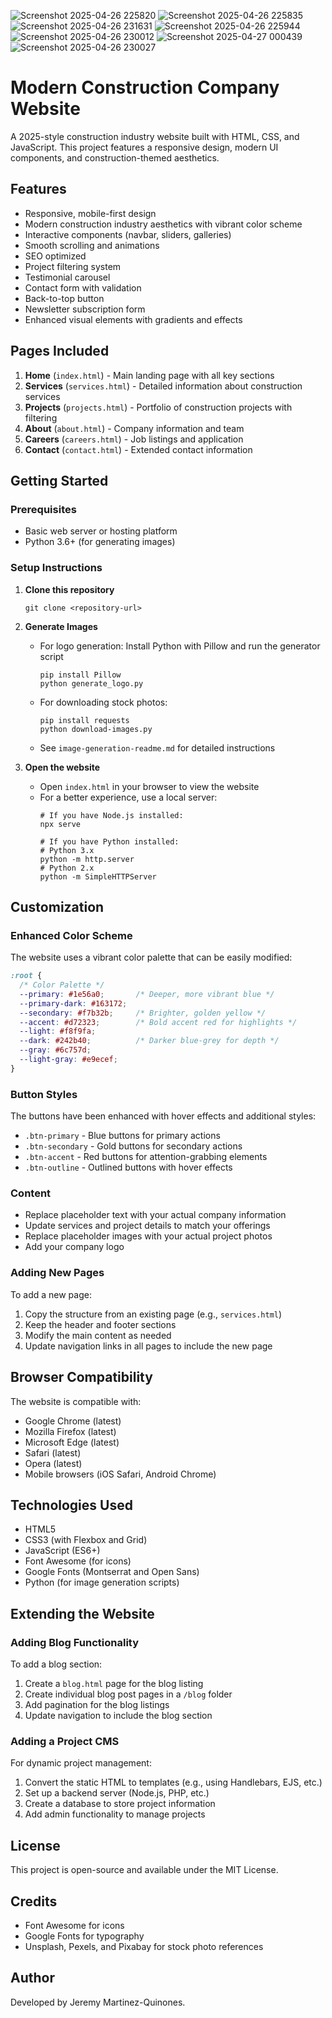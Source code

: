 ![Screenshot 2025-04-26 225820](https://github.com/user-attachments/assets/694ad709-c87d-4843-b9cb-1c5ff9753dca)
![Screenshot 2025-04-26 225835](https://github.com/user-attachments/assets/6f4b8514-8626-4468-a467-8f717a98ce7a)
![Screenshot 2025-04-26 231631](https://github.com/user-attachments/assets/0c2ee63c-d51b-49e6-8b9c-ffa18f533e84)
![Screenshot 2025-04-26 225944](https://github.com/user-attachments/assets/af2d3ce6-3cb8-446f-a824-3a5a669bbe9a)
![Screenshot 2025-04-26 230012](https://github.com/user-attachments/assets/544c4615-54d3-4648-bf1b-fa466a5bd099)
![Screenshot 2025-04-27 000439](https://github.com/user-attachments/assets/ec133ddb-c030-4ce9-bd36-0e2e96281a13)
![Screenshot 2025-04-26 230027](https://github.com/user-attachments/assets/d60bc3ac-deb8-4bf1-8092-dc79d72ad81c)
# Modern Construction Company Website

A 2025-style construction industry website built with HTML, CSS, and JavaScript. This project features a responsive design, modern UI components, and construction-themed aesthetics.

## Features

- Responsive, mobile-first design
- Modern construction industry aesthetics with vibrant color scheme
- Interactive components (navbar, sliders, galleries)
- Smooth scrolling and animations
- SEO optimized
- Project filtering system
- Testimonial carousel
- Contact form with validation
- Back-to-top button
- Newsletter subscription form
- Enhanced visual elements with gradients and effects

## Pages Included

1. **Home** (`index.html`) - Main landing page with all key sections
2. **Services** (`services.html`) - Detailed information about construction services
3. **Projects** (`projects.html`) - Portfolio of construction projects with filtering
4. **About** (`about.html`) - Company information and team
5. **Careers** (`careers.html`) - Job listings and application
6. **Contact** (`contact.html`) - Extended contact information

## Getting Started

### Prerequisites

- Basic web server or hosting platform
- Python 3.6+ (for generating images)

### Setup Instructions

1. **Clone this repository**
   ```
   git clone <repository-url>
   ```

2. **Generate Images**
   - For logo generation: Install Python with Pillow and run the generator script
     ```
     pip install Pillow
     python generate_logo.py
     ```
   - For downloading stock photos:
     ```
     pip install requests
     python download-images.py
     ```
   - See `image-generation-readme.md` for detailed instructions

3. **Open the website**
   - Open `index.html` in your browser to view the website
   - For a better experience, use a local server:
     ```
     # If you have Node.js installed:
     npx serve
     
     # If you have Python installed:
     # Python 3.x
     python -m http.server
     # Python 2.x
     python -m SimpleHTTPServer
     ```

## Customization

### Enhanced Color Scheme

The website uses a vibrant color palette that can be easily modified:

```css
:root {
  /* Color Palette */
  --primary: #1e56a0;       /* Deeper, more vibrant blue */
  --primary-dark: #163172;
  --secondary: #f7b32b;     /* Brighter, golden yellow */
  --accent: #d72323;        /* Bold accent red for highlights */
  --light: #f8f9fa;
  --dark: #242b40;          /* Darker blue-grey for depth */
  --gray: #6c757d;
  --light-gray: #e9ecef;
}
```

### Button Styles

The buttons have been enhanced with hover effects and additional styles:

- `.btn-primary` - Blue buttons for primary actions
- `.btn-secondary` - Gold buttons for secondary actions
- `.btn-accent` - Red buttons for attention-grabbing elements
- `.btn-outline` - Outlined buttons with hover effects

### Content

- Replace placeholder text with your actual company information
- Update services and project details to match your offerings
- Replace placeholder images with your actual project photos
- Add your company logo

### Adding New Pages

To add a new page:

1. Copy the structure from an existing page (e.g., `services.html`)
2. Keep the header and footer sections
3. Modify the main content as needed
4. Update navigation links in all pages to include the new page

## Browser Compatibility

The website is compatible with:
- Google Chrome (latest)
- Mozilla Firefox (latest)
- Microsoft Edge (latest)
- Safari (latest)
- Opera (latest)
- Mobile browsers (iOS Safari, Android Chrome)

## Technologies Used

- HTML5
- CSS3 (with Flexbox and Grid)
- JavaScript (ES6+)
- Font Awesome (for icons)
- Google Fonts (Montserrat and Open Sans)
- Python (for image generation scripts)

## Extending the Website

### Adding Blog Functionality

To add a blog section:
1. Create a `blog.html` page for the blog listing
2. Create individual blog post pages in a `/blog` folder
3. Add pagination for the blog listings
4. Update navigation to include the blog section

### Adding a Project CMS

For dynamic project management:
1. Convert the static HTML to templates (e.g., using Handlebars, EJS, etc.)
2. Set up a backend server (Node.js, PHP, etc.)
3. Create a database to store project information
4. Add admin functionality to manage projects

## License

This project is open-source and available under the MIT License.

## Credits

- Font Awesome for icons
- Google Fonts for typography
- Unsplash, Pexels, and Pixabay for stock photo references

## Author
Developed by Jeremy Martinez-Quinones.
